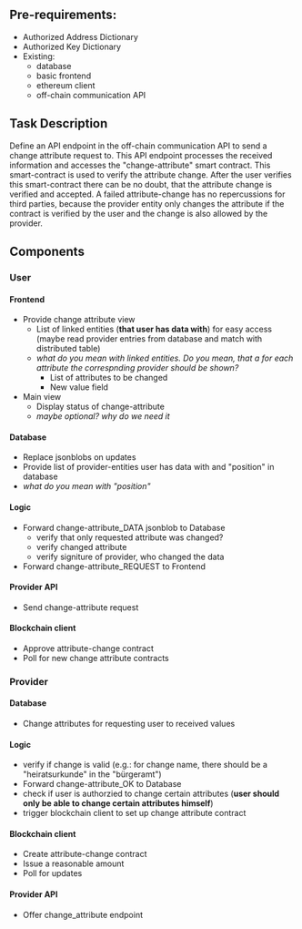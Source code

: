 ## Pre-requirements:
* Authorized Address Dictionary
* Authorized Key Dictionary
* Existing:
  * database
  * basic frontend
  * ethereum client
  * off-chain communication API

## Task Description
Define an API endpoint in the off-chain communication API to send a change attribute request to. This API endpoint processes the received information and accesses the "change-attribute" smart contract.
This smart-contract is used to verify the attribute change. After the user verifies this smart-contract there can be no doubt, that the attribute change is verified and accepted. A failed attribute-change has no repercussions for third parties, because the provider entity only changes the attribute if the contract is verified by the user and the change is also allowed by the provider.

## Components

### User

#### Frontend

* Provide change attribute view
  * List of linked entities (**that user has data with**) for easy access (maybe read provider entries from database and match with distributed table)
  * _what do you mean with linked entities. Do you mean, that a for each attribute the correspnding provider should be shown?_
    * List of attributes to be changed
    * New value field
* Main view
  * Display status of change-attribute
  * _maybe optional? why do we need it_

#### Database
* Replace jsonblobs on updates
* Provide list of provider-entities user has data with and "position" in database
* _what do you mean with "position"_

#### Logic
* Forward change-attribute_DATA jsonblob to Database
  * verify that only requested attribute was changed?
  * verify changed attribute
  * verify signiture of provider, who changed the data
* Forward change-attribute_REQUEST to Frontend

#### Provider API
* Send change-attribute request

#### Blockchain client
* Approve attribute-change contract
* Poll for new change attribute contracts

### Provider

#### Database
* Change attributes for requesting user to received values

#### Logic
* verify if change is valid (e.g.: for change name, there should be a "heiratsurkunde" in the "bürgeramt")
* Forward change-attribute_OK to Database
* check if user is authorzied to change certain attributes (**user should only be able to change certain attributes himself**)
* trigger blockchain client to set up change attribute contract

#### Blockchain client
* Create attribute-change contract
* Issue a reasonable amount
* Poll for updates

#### Provider API
* Offer change_attribute endpoint

